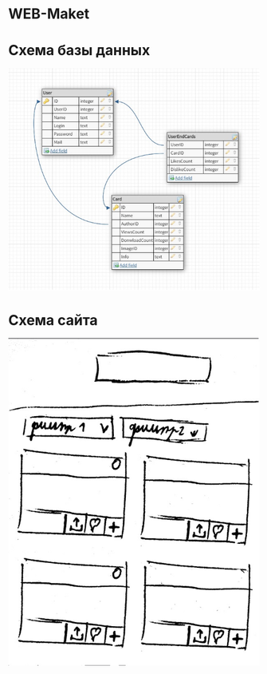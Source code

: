 # WEB-Maket
# Схема базы данных
<p align="center">
  <img src="https://github.com/DJKiruxa/WEB-Maket/blob/master/0.jpg" alt="DBScheme"/>
</p>

# Схема сайта
<p align="center">
  <img src="https://github.com/DJKiruxa/WEB-Maket/blob/master/1.jpg" alt="SiteScheme"/>
</p>
